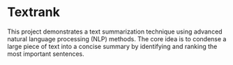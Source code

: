 # Textrank
This project demonstrates a text summarization technique using advanced natural language processing (NLP) methods. The core idea is to condense a large piece of text into a concise summary by identifying and ranking the most important sentences.
